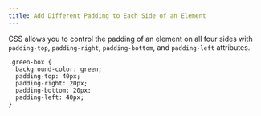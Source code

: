 ```yaml
---
title: Add Different Padding to Each Side of an Element
---
```

CSS allows you to control the padding of an element on all four sides with `padding-top`, `padding-right`, `padding-bottom`, and `padding-left` attributes.

    .green-box {
      background-color: green;
      padding-top: 40px;
      padding-right: 20px;
      padding-bottom: 20px;
      padding-left: 40px;
    }